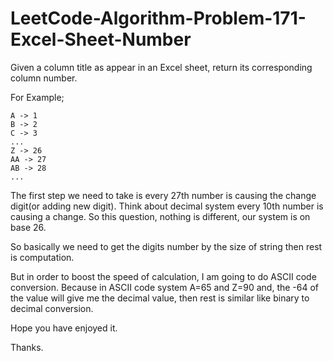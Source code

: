 # LeetCode-Algorithm-Problem-171-Excel-Sheet-Number
Given a column title as appear in an Excel sheet, return its corresponding column number.

For Example;

    A -> 1
    B -> 2
    C -> 3
    ...
    Z -> 26
    AA -> 27
    AB -> 28 
    ...

The first step we need to take is every 27th number is causing the change digit(or adding new digit). Think about decimal system every 10th number is causing a change. So this question, nothing is different, our system is on base 26.

So basically we need to get the digits number by the size of string then rest is computation.

But in order to boost the speed of calculation, I am going to do ASCII code conversion. Because in ASCII code system A=65 and Z=90 and, the -64 of the value will give me the decimal value, then rest is similar like binary to decimal conversion.

Hope you have enjoyed it.

Thanks.
